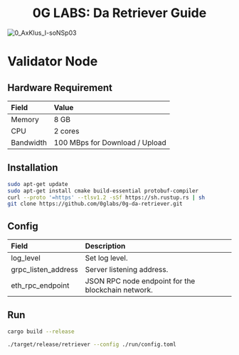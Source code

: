 <h1 align=center>0G LABS: Da Retriever Guide</h1>

![0_AxKIus_I-soNSp03](https://github.com/user-attachments/assets/eb3cd7ae-d588-4d3a-8096-60be1838a1c5)


# Validator Node
## Hardware Requirement
|Field|Value|
|:----|:----|
|Memory|8 GB|
|CPU|2 cores|
|Bandwidth|100 MBps for Download / Upload|

## Installation
```bash
sudo apt-get update
sudo apt-get install cmake build-essential protobuf-compiler
curl --proto '=https' --tlsv1.2 -sSf https://sh.rustup.rs | sh
git clone https://github.com/0glabs/0g-da-retriever.git
```

## Config
|Field|Description|
|:----|:----------|
|log_level|Set log level.|
|grpc_listen_address|Server listening address.|
|eth_rpc_endpoint|JSON RPC node endpoint for the blockchain network.|

## Run
```bash
cargo build --release
```
```bash
./target/release/retriever --config ./run/config.toml
```

